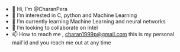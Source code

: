 - 👋 Hi, I’m @CharanPera
- 👀 I’m interested in C, python and Machine Learning
- 🌱 I’m currently learning Machine Learning and neural networks
- 💞️ I’m looking to collaborate on Intel
- 📫 How to reach me , charan1999p@gmail.com this is my personal mail'id and you reach me out at any time

<!---
CharanPera/CharanPera is a ✨ special ✨ repository because its `README.md` (this file) appears on your GitHub profile.
You can click the Preview link to take a look at your changes.
--->
